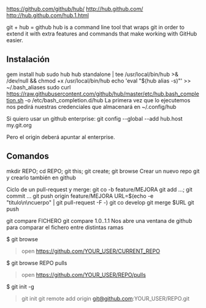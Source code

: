 https://github.com/github/hub/
http://hub.github.com/
http://hub.github.com/hub.1.html

git + hub = github
hub is a command line tool that wraps git in order to extend it with extra features and commands that make working with GitHub easier.

## Instalación ##
gem install hub
sudo hub hub standalone | tee /usr/local/bin/hub >& /dev/null && chmod +x /usr/local/bin/hub
echo 'eval "$(hub alias -s)"' >> ~/.bash_aliases
sudo curl https://raw.githubusercontent.com/github/hub/master/etc/hub.bash_completion.sh  -o /etc/bash_completion.d/hub
La primera vez que lo ejecutemos nos pedirá nuestras credenciales que almacenará en ~/.config/hub

Si quiero usar un github enterprise:
git config --global --add hub.host my.git.org

Pero el origin deberá apuntar al enterprise.

## Comandos ##
mkdir REPO; cd REPO; git this; git create; git browse
  Crear un nuevo repo git y crearlo también en github

Ciclo de un pull-request y merge:
git co -b feature/MEJORA
git add ...; git commit ...
git push origin feature/MEJORA
URL=$(echo -e "titulo\n\ncuerpo" | git pull-request -F -)
git co develop
git merge $URL
git push


git compare FICHERO
git compare 1.0..1.1
  Nos abre una ventana de github para comparar el fichero entre distintas ramas

$ git browse
> open https://github.com/YOUR_USER/CURRENT_REPO

$ git browse REPO pulls
> open https://github.com/YOUR_USER/REPO/pulls


$ git init -g
> git init
> git remote add origin git@github.com:YOUR_USER/REPO.git
